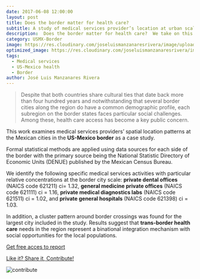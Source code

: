 ```yaml
---
date: 2017-06-08 12:00:00
layout: post
title: Does the border matter for health care?
subtitle: A study of medical services provider’s location at urban scale in the Mexican cities of the US-MX border.
description:  Does the border matter for health care?  We take on this inquiry to bring light on the spatial patterns of medical services providers at the city scale for the  main US Mexico border  cities in the Mexican side.
category: USMX-Border
image: https://res.cloudinary.com/joseluismanzanaresrivera/image/upload/v1585515175/barbara-zandoval-AWJNryTcJFk-unsplash_iztcsr.jpg
optimized_image: https://res.cloudinary.com/joseluismanzanaresrivera/image/upload/v1585515175/barbara-zandoval-AWJNryTcJFk-unsplash_iztcsr.jpg
tags:
  - Medical services 
  - US-Mexico health
  - Border
author: José Luis Manzanares Rivera
---
```


> Despite that both countries share cultural ties that date back more than four hundred years and notwithstanding   that several border cities along the region do have a common demographic profile, each subregion on the border states faces particular social challenges. Among these, health care access has become a key public concern. 

This work examines medical services providers’ spatial location patterns at the Mexican cities in the **US-Mexico border** as a case study. 

Formal statistical methods are applied using data sources for each side of the border with the primary source being the National Statistic Directory of Economic Units (DENUE) published by the Mexican Census Bureau. 

We identify the following specific medical services activities with particular relative concentrations at the border city scale: **private dental offices** (NAICS code 621211) ci= 1.32, **general medicine private offices** (NAICS code 621111) ci = 1.16, **private medical diagnostics labs** (NAICS code 621511) ci = 1.02, and **private general hospitals** (NAICS code 621398) ci = 1.03. 

In addition, a cluster pattern around border crossings was found for the largest city included in the study. Results suggest that **trans-border health care** needs in the region represent a binational integration mechanism with social opportunities for the local populations.




[Get free acces to report](http://www.scielo.org.mx/pdf/estfro/v18n36/2395-9134-estfro-18-36-00151-es.pdf)




[Like it? Share it, Contribute!](https://www.paypal.com/cgi-bin/webscr?cmd=_s-xclick&hosted_button_id=LJ35ZPFKW82VN&source=url)

![contribute](https://res.cloudinary.com/joseluismanzanaresrivera/image/upload/v1585791798/C%C3%B3digo_QR_z5gc74.png)
